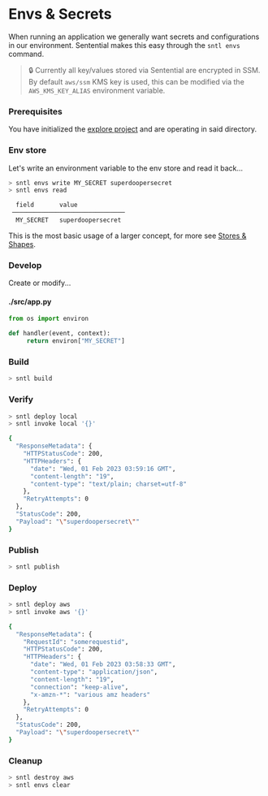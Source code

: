 # Envs & Secrets

When running an application we generally want secrets and configurations in our environment. Sentential makes this easy through the `sntl envs` command.

> :lock: Currently all key/values stored via Sentential are encrypted in SSM. By default `aws/ssm` KMS key is used, this can be modified via the `AWS_KMS_KEY_ALIAS` environment variable.

### Prerequisites

You have initialized the [explore project](/explore/project) and are operating in said directory.

### Env store

Let's write an environment variable to the env store and read it back...

```bash
> sntl envs write MY_SECRET superdoopersecret
> sntl envs read

  field       value              
 ─────────────────────────────── 
  MY_SECRET   superdoopersecret
```

This is the most basic usage of a larger concept, for more see [Stores & Shapes](/examples/shapes).

### Develop

Create or modify...

<!-- tabs:start -->

#### **./src/app.py**

```python
from os import environ

def handler(event, context):
     return environ["MY_SECRET"]
```

<!-- tabs:end -->

### Build

```bash
> sntl build
```

### Verify

```bash
> sntl deploy local
> sntl invoke local '{}'

{
  "ResponseMetadata": {
    "HTTPStatusCode": 200,
    "HTTPHeaders": {
      "date": "Wed, 01 Feb 2023 03:59:16 GMT",
      "content-length": "19",
      "content-type": "text/plain; charset=utf-8"
    },
    "RetryAttempts": 0
  },
  "StatusCode": 200,
  "Payload": "\"superdoopersecret\""
}
```

### Publish

```bash
> sntl publish
```

### Deploy

```bash
> sntl deploy aws
> sntl invoke aws '{}'

{
  "ResponseMetadata": {
    "RequestId": "somerequestid",
    "HTTPStatusCode": 200,
    "HTTPHeaders": {
      "date": "Wed, 01 Feb 2023 03:58:33 GMT",
      "content-type": "application/json",
      "content-length": "19",
      "connection": "keep-alive",
      "x-amzn-*": "various amz headers"
    },
    "RetryAttempts": 0
  },
  "StatusCode": 200,
  "Payload": "\"superdoopersecret\""
}

```

### Cleanup

```bash
> sntl destroy aws
> sntl envs clear
```
